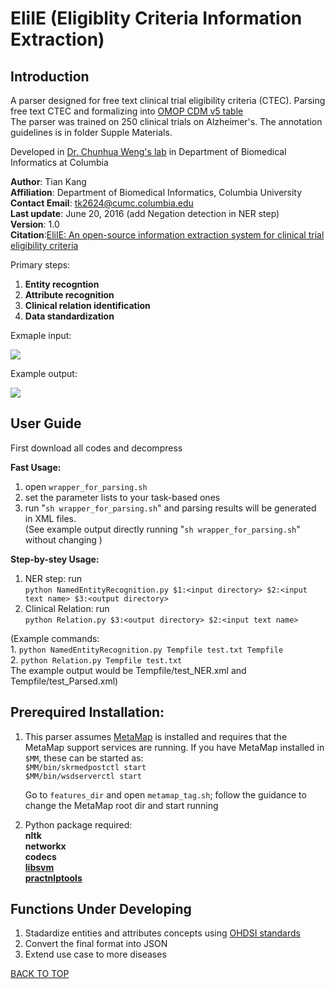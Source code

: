 # EliIE (Eligiblity Criteria Information Extraction)

__Introduction__
------------
A parser designed for free text clinical trial eligibility criteria (CTEC).
Parsing free text CTEC and formalizing into [OMOP CDM v5 table](http://omop.org/CDM)  
The parser was trained on 250 clinical trials on Alzheimer's. The annotation guidelines is in folder Supple Materials.  

Developed in [Dr. Chunhua Weng's lab](http://people.dbmi.columbia.edu/~chw7007) in Department of Biomedical Informatics at Columbia   


__Author__: Tian Kang  
__Affiliation__: Department of Biomedical Informatics, Columbia University    
__Contact Email__: tk2624@cumc.columbia.edu     
__Last update__: June 20, 2016  (add Negation detection in NER step)       
__Version__: 1.0      
__Citation__:[EliIE: An open-source information extraction system for clinical trial eligibility criteria](https://academic.oup.com/jamia/article/24/6/1062/3098256)

Primary steps:  
1. __Entity recogntion__     
2. __Attribute recognition__     
3. __Clinical relation identification__   
4. __Data standardization__  

Exmaple input:   
  
![](https://github.com/Tian312/CTEC_Parser/blob/master/Supp%20Materials/example_input.png)

Example output:   

![](https://github.com/Tian312/CTEC_Parser/blob/master/Supp%20Materials/example_output.png)

__User Guide__    
----------
First download all codes and decompress  

__Fast Usage:__  
1. open `wrapper_for_parsing.sh`    
2. set the parameter lists to your task-based ones  
3. run "`sh wrapper_for_parsing.sh`" and parsing results will be generated in XML files.      
(See example output directly running "`sh wrapper_for_parsing.sh`" without changing )


__Step-by-stey Usage:__       
1. NER step: run  
    `python NamedEntityRecognition.py $1:<input directory> $2:<input text name> $3:<output directory>`     
2. Clinical Relation:  run   
    `python Relation.py $3:<output directory> $2:<input text name>`   

(Example commands:      
    1. `python NamedEntityRecognition.py Tempfile test.txt Tempfile`      
    2. `python Relation.py Tempfile test.txt`     
The example output would be Tempfile/test_NER.xml and Tempfile/test_Parsed.xml)     


__Prerequired Installation:__  
-------

1.  This parser assumes [MetaMap](https://metamap.nlm.nih.gov) is installed and requires that the MetaMap support services are running. If you have MetaMap installed in `$MM`, these can be started as:       
    `$MM/bin/skrmedpostctl start`  
    `$MM/bin/wsdserverctl start`        

    Go to `features_dir` and open `metamap_tag.sh`; follow the guidance to change the MetaMap root dir and start running  

2.  Python package required:   
    **nltk**  
    **networkx**  
    **codecs**  
    [**libsvm**](https://www.csie.ntu.edu.tw/~cjlin/libsvm)   
    [**practnlptools**](https://pypi.python.org/pypi/practnlptools/1.0)


__Functions Under Developing__
-------

1. Stadardize entities and attributes concepts using [OHDSI standards](http://www.ohdsi.org/data-standardization/)  
2. Convert the final format into JSON  
3. Extend use case to more diseases  

[BACK TO TOP](#readme)



